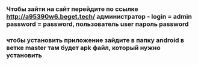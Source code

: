 ### Чтобы зайти на сайт перейдите по ссылке http://a95390w6.beget.tech/ администратор - login = admin password = password, пользователь user пароль password
### чтобы установить приложение зайдите в папку android в ветке master там будет apk файл, который нужно установить

<!--
**DoorDatchik/DoorDatchik** is a ✨ _special_ ✨ repository because its `README.md` (this file) appears on your GitHub profile.

Here are some ideas to get you started:

- 🔭 I’m currently working on ...
- 🌱 I’m currently learning ...
- 👯 I’m looking to collaborate on ...
- 🤔 I’m looking for help with ...
- 💬 Ask me about ...
- 📫 How to reach me: ...
- 😄 Pronouns: ...
- ⚡ Fun fact: ...
-->
